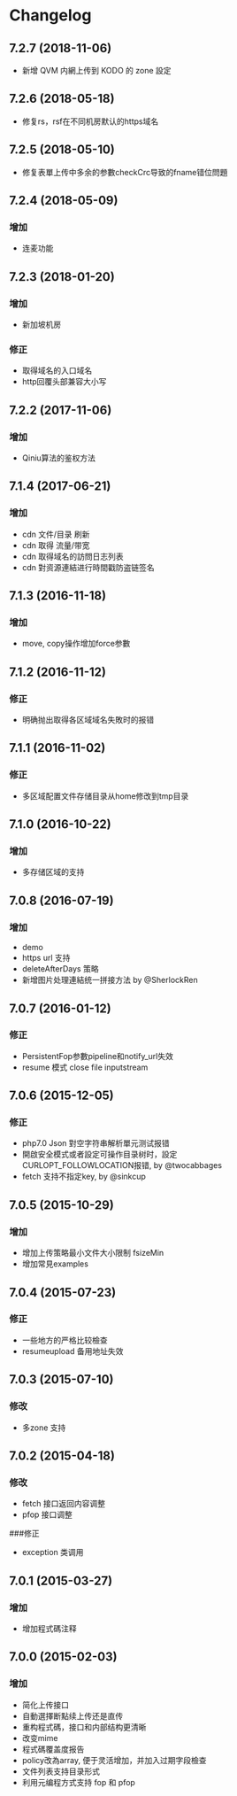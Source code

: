 # Changelog

## 7.2.7 (2018-11-06)
* 新增 QVM 内網上传到 KODO 的 zone 設定

## 7.2.6 (2018-05-18)
* 修复rs，rsf在不同机房默认的https域名

## 7.2.5 (2018-05-10)
* 修复表單上传中多余的参數checkCrc导致的fname错位問題

## 7.2.4 (2018-05-09)
### 增加
* 连麦功能

## 7.2.3 (2018-01-20)
### 增加
* 新加坡机房
### 修正
* 取得域名的入口域名
* http回覆头部兼容大小写

## 7.2.2 (2017-11-06)
### 增加
* Qiniu算法的鉴权方法

## 7.1.4 (2017-06-21)
### 增加
* cdn 文件/目录 刷新
* cdn 取得 流量/带宽 
* cdn 取得域名的訪問日志列表
* cdn 對资源連結进行時間戳防盗链签名

## 7.1.3 (2016-11-18)
### 增加
* move, copy操作增加force参數

## 7.1.2 (2016-11-12)
### 修正
* 明确抛出取得各区域域名失敗时的报错

## 7.1.1 (2016-11-02)
### 修正
* 多区域配置文件存储目录从home修改到tmp目录


## 7.1.0 (2016-10-22)
### 增加
* 多存储区域的支持

## 7.0.8 (2016-07-19)
### 增加
* demo
* https url 支持
* deleteAfterDays 策略
* 新增图片处理連結统一拼接方法 by @SherlockRen

## 7.0.7 (2016-01-12)
### 修正
* PersistentFop参數pipeline和notify_url失效
* resume 模式 close file inputstream

## 7.0.6 (2015-12-05)
### 修正
* php7.0 Json 對空字符串解析單元测试报错
* 開啟安全模式或者設定可操作目录树时，設定CURLOPT_FOLLOWLOCATION报错, by @twocabbages
* fetch 支持不指定key, by @sinkcup

## 7.0.5 (2015-10-29)
### 增加
* 增加上传策略最小文件大小限制 fsizeMin
* 增加常見examples

## 7.0.4 (2015-07-23)
### 修正
* 一些地方的严格比较檢查
* resumeupload 备用地址失效

## 7.0.3 (2015-07-10)
### 修改
* 多zone 支持

## 7.0.2 (2015-04-18)
### 修改
* fetch 接口返回内容调整
* pfop 接口调整

###修正
* exception 类调用

## 7.0.1 (2015-03-27)
### 增加
* 增加程式碼注释

## 7.0.0 (2015-02-03)

### 增加
* 简化上传接口
* 自動選擇断點续上传还是直传
* 重构程式碼，接口和内部结构更清晰
* 改变mime
* 程式碼覆盖度报告
* policy改為array, 便于灵活增加，并加入过期字段檢查
* 文件列表支持目录形式
* 利用元编程方式支持 fop 和 pfop
